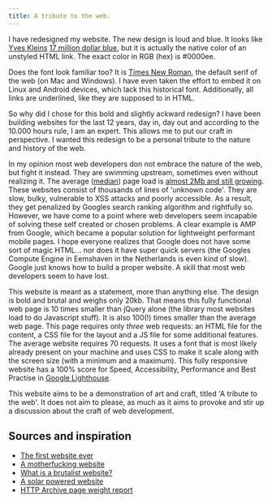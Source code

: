 ```yaml
---
title: A tribute to the web.
---
```


I have redesigned my website. The new design is loud and blue. It looks like [Yves Kleins](https://nl.wikipedia.org/wiki/Yves_Klein) [17 million dollar blue](https://www.widewalls.ch/yves-klein-paintings-top-auction/ikb-1/), but it is actually the native color of an unstyled HTML link. The exact color in RGB (hex) is #0000ee. 

Does the font look familiar too? It is [Times New Roman](https://en.wikipedia.org/wiki/Times_New_Roman), the default serif of the web (on Mac and Windows). I have even taken the effort to embed it on Linux and Android devices, which lack this historical font. Additionally, all links are underlined, like they are supposed to in HTML. 

So why did I chose for this bold and slightly ackward redesign? I have been building websites for the last 12 years, day in, day out and according to the 10.000 hours rule, I am an expert. This allows me to put our craft in perspective. I wanted this redesign to be a personal tribute to the nature and history of the web.

In my opinion most web developers don not embrace the nature of the web, but fight it instead. They are swimming upstream, sometimes even without realizing it. The average ([median](https://www.igvita.com/2016/01/12/the-average-page-is-a-myth/)) page load is [almost 2Mb and still growing](https://httparchive.org/reports/page-weight). These websites consist of thousands of lines of 'unknown code'. They are slow, bulky, vulnerable to XSS attacks and poorly accessible. As a result, they get penalized by Googles search ranking algorithm and rightfully so. However, we have come to a point where web developers seem incapable of solving these self created or chosen problems. A clear example is AMP from Google, which became a popular solution for lightweight performant mobile pages. I hope everyone realizes that Google does not have some sort of magic HTML... nor does it have super quick servers (the Googles Compute Engine in Eemshaven in the Netherlands is even kind of slow). Google just knows how to build a proper website. A skill that most web developers seem to have lost.

This website is meant as a statement, more than anything else. The design is bold and brutal and weighs only 20kb. That means this fully functional web page is 10 times smaller than jQuery alone (the library most websites load to do Javascript stuff). It is also 100(!) times smaller than the average web page. This page requires only *three* web requests: an HTML file for the content, a CSS file for the layout and a JS file for some additional features. The average website requires 70 requests. It uses a font that is most likely already present on your machine and uses CSS to make it scale along with the screen size (with a minimum and a maximum). This fully responsive website has a 100% score for Speed, Accessibility, Performance and Best Practise in [Google Lighthouse](https://web.dev).

This website aims to be a demonstration of art and craft, titled 'A tribute to the web'. It does not aim to please, as much as it aims to provoke and stir up a discussion about the craft of web development.

## Sources and inspiration

- [The first website ever](http://info.cern.ch/hypertext/WWW/TheProject.html)
- [A motherfucking website](https://motherfuckingwebsite.com)
- [What is a brutalist website?](https://trydesignlab.com/blog/brutalist-websites-5-things-designers-learn-brutalism/)
- [A solar powered website](https://solar.lowtechmagazine.com/power.html)
- [HTTP Archive page weight report](https://httparchive.org/reports/page-weight)